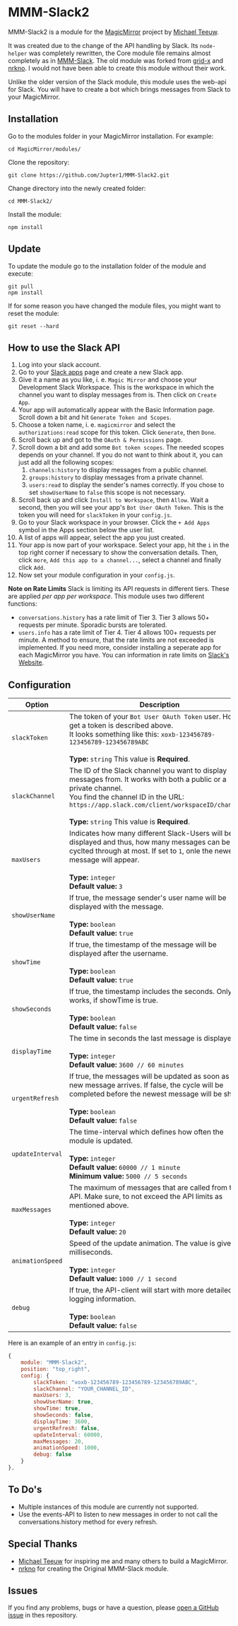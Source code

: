 # MMM-Slack2

MMM-Slack2 is a module for the [MagicMirror](https://github.com/MichMich/MagicMirror) project by [Michael Teeuw](https://github.com/MichMich).

It was created due to the change of the API handling by Slack. Its `node-helper` was completely rewritten, the Core module file remains almost completely as in [MMM-Slack](https://github.com/Jupter1/MMM-Slack). The old module was forked from [grid-x](https://github.com/grid-x/MMM-Slack) and [nrkno](https://github.com/nrkno/MMM-Slack). I would not have been able to create this module without their work.

Unlike the older version of the Slack module, this module uses the web-api for Slack. You will have to create a bot which brings messages from Slack to your MagicMirror.

## Installation

Go to the modules folder in your MagicMirror installation. For example: 
```
cd MagicMirror/modules/
```
Clone the repository:
```
git clone https://github.com/Jupter1/MMM-Slack2.git
```
Change directory into the newly created folder:
```
cd MMM-Slack2/
```
Install the module:
```
npm install
```

## Update

To update the module go to the installation folder of the module and execute:
```
git pull
npm install
```

If for some reason you have changed the module files, you might want to reset the module:
```
git reset --hard
```

## How to use the Slack API
1. Log into your slack account.
2. Go to your [Slack apps](https://api.slack.com/apps) page and create a new Slack app.
3. Give it a name as you like, i. e. `Magic Mirror` and choose your Development Slack Workspace. This is the workspace in which the channel you want to display messages from is. Then click on `Create App`.
4.  Your app will automatically appear with the Basic Information page. Scroll down a bit and hit `Generate Token and Scopes`.
5.  Choose a token name, i. e. `magicmirror` and select the `authorizations:read` scope for this token. Click `Generate`, then `Done`.
6.  Scroll back up and got to the `OAuth & Permissions` page.
7.  Scroll down a bit and add some `Bot token scopes`. The needed scopes depends on your channel. If you do not want to think about it, you can just add all the following scopes:
    1.  `channels:history` to display messages from a public channel.
    2.  `groups:history` to display messages from a private channel.
    3.  `users:read` to display the sender's names correctly. If you chose to set `showUserName` to `false` this scope is not necessary.
8.  Scroll back up and click `Install to Workspace`, then `Allow`. Wait a second, then you will see your app's `Bot User OAuth Token`. This is the token you will need for `slackToken` in your `config.js`.
9.  Go to your Slack workspace in your browser. Click the `+ Add Apps` symbol in the Apps section below the user list.
10.  A list of apps will appear, select the app you just created.
11.  Your app is now part of your workspace. Select your app, hit the `i` in the top right corner if necessary to show the conversation details. Then, click `more`, `Add this app to a channel...`, select a channel and finally click `Add`.
12.  Now set your module configuration in your `config.js`.

**Note on Rate Limits**
Slack is limiting its API requests in different tiers. These are applied *per app per workspace*. This module uses two different functions:
* `conversations.history` has a rate limit of Tier 3. Tier 3 allows 50+ requests per minute. Sporadic bursts are tolerated.
* `users.info` has a rate limit of Tier 4. Tier 4 allows 100+ requests per minute. 
A method to ensure, that the rate limits are not exceeded is implemented. If you need more, consider installing a seperate app for each MagicMirror you have. You can information in rate limits on [Slack's Website](https://api.slack.com/docs/rate-limits). 

## Configuration
|Option|Description|
|---|---|
|`slackToken`|The token of your `Bot User OAuth Token` user. How to get a token is described above.<br>It looks something like this: `xoxb-123456789-123456789-123456789ABC`<br><br>**Type:** `string` This value is **Required**.<br>|
|`slackChannel`|The ID of the Slack channel you want to display messages from. It works with both a public or a private channel.<br>You find the channel ID in the URL: `https://app.slack.com/client/workspaceID/channelID`<br><br>**Type:** `string` This value is **Required**.<br>|
|`maxUsers`|Indicates how many different Slack-Users will be displayed and thus, how many messages can be cyclted through at most. If set to `1`, onle the newest message will appear.<br><br>**Type:** `integer`<br>**Default value:** `3`|
|`showUserName`|If true, the message sender's user name will be displayed with the message.<br><br>**Type:** `boolean`<br>**Default value:** `true`|
|`showTime`|If true, the timestamp of the message will be displayed after the username.<br><br>**Type:** `boolean`<br>**Default value:** `true`|
|`showSeconds`|If true, the timestamp includes the seconds. Only works, if showTime is true.<br><br>**Type:** `boolean`<br>**Default value:** `false`|
|`displayTime`|The time in seconds the last message is displayed.<br><br>**Type:** `integer`<br>**Default value:** `3600 // 60 minutes`|
|`urgentRefresh`|If true, the messages will be updated as soon as a new message arrives. If false, the cycle will be completed before the newest message will be shown.<br><br>**Type:** `boolean`<br>**Default value:** `false`|
|`updateInterval`|The time-interval which defines how often the module is updated.<br><br>**Type:** `integer`<br>**Default value:** `60000 // 1 minute`<br>**Minimum value:** `5000 // 5 seconds`|
|`maxMessages`|The maximum of messages that are called from the API. Make sure, to not exceed the API limits as mentioned above.<br><br>**Type:** `integer`<br>**Default value:** `20`|
|`animationSpeed`|Speed of the update animation. The value is given in milliseconds.<br><br>**Type:** `integer`<br>**Default value:** `1000 // 1 second`|
|`debug`|If true, the API-client will start with more detailed logging information.<br><br>**Type:** `boolean`<br>**Default value:** `false`|

Here is an example of an entry in `config.js`:
``` JavaScript
{
    module: "MMM-Slack2",
    position: "top_right",
    config: {
        slackToken: "xoxb-123456789-123456789-123456789ABC",
        slackChannel: "YOUR_CHANNEL_ID",
        maxUsers: 3,
        showUserName: true,
        showTime: true,
        showSeconds: false,
        displayTime: 3600,
        urgentRefresh: false,
        updateInterval: 60000,
        maxMessages: 20,
        animationSpeed: 1000,
        debug: false
    }
},
```

## To Do's
* Multiple instances of this module are currently not supported.
* Use the events-API to listen to new messages in order to not call the conversations.history method for every refresh.

## Special Thanks
* [Michael Teeuw](https://github.com/MichMich) for inspiring me and many others to build a MagicMirror.
* [nrkno](https://github.com/nrkno) for creating the Original MMM-Slack module.

## Issues
If you find any problems, bugs or have a question, please [open a GitHub issue](https://github.com/Jupter1/MMM-Slack2/issues) in thes repository.

